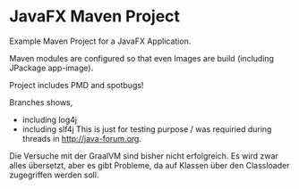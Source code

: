 # JavaFX Maven Project

Example Maven Project for a JavaFX Application.

Maven modules are configured so that even Images are build (including JPackage app-image).

Project includes PMD and spotbugs!


Branches shows,
- including log4j
- including slf4j
This is just for testing purpose / was requiried during threads in http://java-forum.org.

Die Versuche mit der GraalVM sind bisher nicht erfolgreich. Es wird zwar alles übersetzt,
aber es gibt Probleme, da auf Klassen über den Classloader zugegriffen werden soll.
